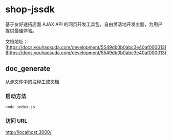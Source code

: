 # shop-jssdk
 基于友好速搭店面 AJAX API 的网页开发工具包。自由灵活地开发主题，为用户提供最佳体验。

文档地址：[https://docs.youhaosuda.com/development/5549db0b0abc3e40af000013](https://docs.youhaosuda.com/development/5549db0b0abc3e40af000013)

## doc_generate
  从源文件中的注释生成文档

### 启动方法
```
node index.js
```

### 访问 URL
[http://localhost:3000/](http://localhost:3000/)
